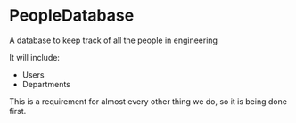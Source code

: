 # PeopleDatabase
A database to keep track of all the people in engineering

It will include:
 - Users
 - Departments

This is a requirement for almost every other thing we do, so it is being done first.
